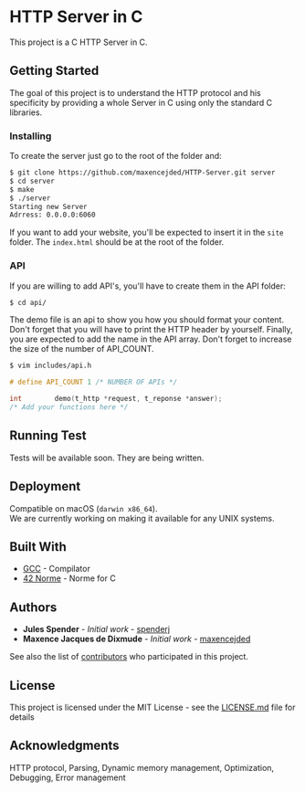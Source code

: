 # HTTP Server in C

This project is a C HTTP Server in C.

## Getting Started

The goal of this project is to understand the HTTP protocol and his specificity by providing a whole Server in C using only the standard C libraries.

### Installing

To create the server just go to the root of the folder and:

```bash
$ git clone https://github.com/maxencejded/HTTP-Server.git server
$ cd server
$ make
$ ./server
Starting new Server
Adrress: 0.0.0.0:6060
```

If you want to add your website, you'll be expected to insert it in the `site` folder. The `index.html` should be at the root of the folder.

### API
If you are willing to add API's, you'll have to create them in the API folder:

```bash
$ cd api/
```
The demo file is an api to show you how you should format your content.
Don't forget that you will have to print the HTTP header by yourself.
Finally, you are expected to add the name in the API array. Don't forget to increase the size of the number of API_COUNT.

```bash
$ vim includes/api.h
```
```C
# define API_COUNT 1 /* NUMBER OF APIs */

int        demo(t_http *request, t_reponse *answer);
/* Add your functions here */
```

## Running Test

Tests will be available soon. They are being written.

## Deployment

Compatible on macOS (`darwin x86_64`).\
We are currently working on making it available for any UNIX systems.

## Built With

* [GCC](https://gcc.gnu.org/) - Compilator
* [42 Norme](https://github.com/Nqsir/The-Norm-42/blob/master/norme.fr.pdf) - Norme for C

## Authors

* **Jules Spender** - *Initial work* - [spenderj](https://github.com/spenderj)
* **Maxence Jacques de Dixmude** - *Initial work* - [maxencejded](https://github.com/maxencejded)

See also the list of [contributors](https://github.com/your/project/contributors) who participated in this project.

## License

This project is licensed under the MIT License - see the [LICENSE.md](LICENSE.md) file for details

## Acknowledgments

HTTP protocol, Parsing, Dynamic memory management, Optimization, Debugging, Error management

